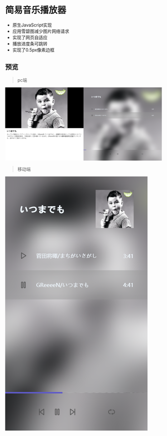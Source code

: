 # 简易音乐播放器

* 原生JavaScript实现
* 应用雪碧图减少图片网络请求
* 实现了网页自适应
* 播放进度条可跳转
* 实现了0.5px像素边框

## 预览
> pc端

![](./preview/pc.png)

> 移动端

![](./preview/移动端.png)